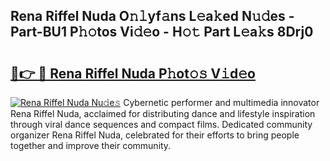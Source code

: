 ## Rena Riffel Nuda O𝚗𝚕yf𝚊ns L𝚎a𝚔ed N𝚞𝚍es - Part-BU1 P𝚑𝚘tos Vi𝚍𝚎o - H𝚘𝚝 Part L𝚎a𝚔s 8Drj0

# <h2><a href="http://kf9ins.oniu.top/?m=Rena+Riffel+Nuda">🔗👉 🔴 Rena Riffel Nuda P𝚑ot𝚘𝚜 V𝚒d𝚎o</a></h2>

[![Rena Riffel Nuda Nu𝚍e𝚜](https://i.imgur.com/0qMVB7G.gif)](http://kf9ins.oniu.top/?m=Rena+Riffel+Nuda)
Cybernetic performer and multimedia innovator Rena Riffel Nuda, acclaimed for distributing dance and lifestyle inspiration through viral dance sequences and compact films. Dedicated community organizer Rena Riffel Nuda, celebrated for their efforts to bring people together and improve their community.  
